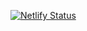 [![Netlify Status](https://api.netlify.com/api/v1/badges/f70b3d4a-0f9a-428b-9a8e-45b80850a5b7/deploy-status)](https://app.netlify.com/sites/timely-kulfi-51a4b6/deploys)